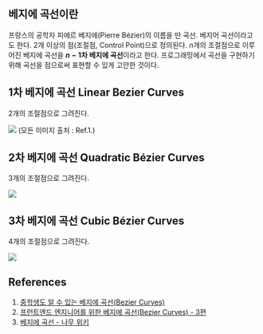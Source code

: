 베지에 곡선이란
----
프랑스의 공학자 피에르 베지에(Pierre Bézier)의 이름을 딴 곡선. 베지어 곡선이라고도 한다.
2개 이상의 점(조절점, Control Point)으로 정의된다.
$n$개의 조절점으로 이루어진 베지에 곡선을 **$n−1$차 베지에 곡선**이라고 한다.
프로그래밍에서 곡선을 구현하기 위해 곡선을 점으로써 표현할 수 있게 고안한 것이다.

  
1차 베지에 곡선 Linear Bezier Curves
---
2개의 조절점으로 그려진다.


<img src="https://blog.coderifleman.com/images/bezier-curves/bezier-curve.01.gif"/>
(모든 이미지 출처 : Ref.1.)


2차 베지에 곡선 Quadratic Bézier Curves
---
3개의 조절점으로 그려진다.

<img src ="https://blog.coderifleman.com/images/bezier-curves/bezier-curve.02.gif"/>


3차 베지에 곡선 Cubic Bézier Curves
---
4개의 조절점으로 그려진다.

<img src="https://blog.coderifleman.com/images/bezier-curves/bezier-curve.03.gif"/>

References
---
1. [중학생도 알 수 있는 베지에 곡선(Bezier Curves)](https://blog.coderifleman.com/2016/12/30/bezier-curves/)
2. [프런트엔드 엔지니어를 위한 베지에 곡선(Bezier Curves) - 3편](https://blog.coderifleman.com/2017/03/19/bezier-curves-for-frontend-engineer-3/)
3. [베지에 곡선 - 나무 위키](https://namu.wiki/w/베지에%20곡선)